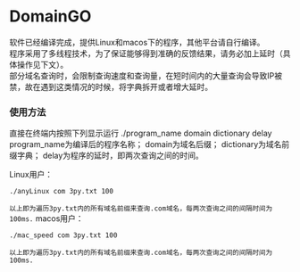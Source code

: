 # DomainGO
软件已经编译完成，提供Linux和macos下的程序，其他平台请自行编译。</br>
程序采用了多线程技术，为了保证能够得到准确的反馈结果，请务必加上延时（具体操作见下文）。</br>
部分域名查询时，会限制查询速度和查询量，在短时间内的大量查询会导致IP被禁，故在遇到这类情况的时候，将字典拆开或者增大延时。</br>
### 使用方法
直接在终端内按照下列显示运行
./program_name domain dictionary delay
program_name为编译后的程序名称；
domain为域名后缀；
dictionary为域名前缀字典；
delay为程序的延时，即两次查询之间的时间。

Linux用户：
```
./anyLinux com 3py.txt 100
```
`以上即为遍历3py.txt内的所有域名前缀来查询.com域名，每两次查询之间的间隔时间为100ms.`
macos用户：
```
./mac_speed com 3py.txt 100
```
`以上即为遍历3py.txt内的所有域名前缀来查询.com域名，每两次查询之间的间隔时间为100ms.`
